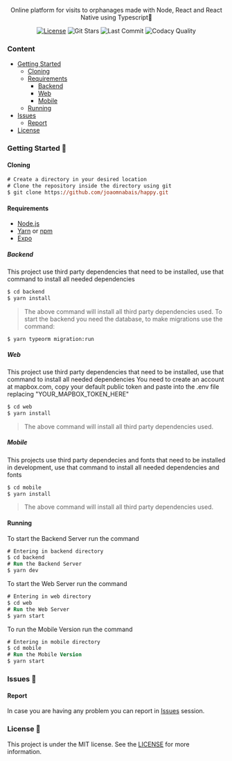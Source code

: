 <!-- VARS -->

[license-badge]: https://img.shields.io/github/license/joaomnabais/happy
[star-badge]: https://img.shields.io/github/stars/joaomnabais/happy?logo=github
[last-commit-badge]: https://img.shields.io/github/last-commit/joaomnabais/happy
[codacy-badge]: https://app.codacy.com/project/badge/Grade/b2d32fa731984f3e9c3eaa814861c9db
[license-url]: https://github.com/joaomnabais/happy/blob/master/LICENSE
[issues-url]: https://github.com/joaomnabais/happy/issues/
[node-url]: https://nodejs.org/en
[yarn-url]: https://classic.yarnpkg.com/
[npm-url]:  https://www.npmjs.com/
[expo-url]: https://expo.io/

<!-- VARS -->

<p align="center">
  Online platform for visits to orphanages made with Node, React and React Native using Typescript🚀
</p>



<div align="center">  

[![License][license-badge]][license-url]
![Git Stars][star-badge]
![Last Commit][last-commit-badge]
![Codacy Quality][codacy-badge]


</div>


### Content
* [Getting Started](#Getting-Started-)
    * [Cloning](#Cloning)
    * [Requirements](#Requirements)
        * [Backend](#Backend)
        * [Web](#Web)
        * [Mobile](#Mobile)
    * [Running](#Running)
* [Issues](#Issues-)
    * [Report](#Report)
* [License](#License-)

### Getting Started 🚀

#### Cloning

```ps
# Create a directory in your desired location
# Clone the repository inside the directory using git
$ git clone https://github.com/joaomnabais/happy.git
```

#### Requirements
* [Node.js][node-url]
* [Yarn][yarn-url] or [npm][npm-url]
* [Expo][expo-url]

##### Backend 

This project use third party dependencies that need to be installed, use that command to install all needed dependencies

```ps
$ cd backend
$ yarn install
```

>The above command will install all third party dependencies used.
To start the backend you need the database, to make migrations use the command:

```
$ yarn typeorm migration:run
```

##### Web

This project use third party dependencies that need to be installed, use that command to install all needed dependencies
You need to create an account at mapbox.com, copy your default public token and paste into the .env file replacing "YOUR_MAPBOX_TOKEN_HERE" 

```ps
$ cd web
$ yarn install
```

>The above command will install all third party dependencies used.

##### Mobile

This projects use third party dependecies and fonts that need to be installed in development, use that command to install all needed dependencies and fonts

```ps
$ cd mobile
$ yarn install
```
>The above command will install all third party dependencies used.
#### Running

To start the Backend Server run the command

```ps
# Entering in backend directory
$ cd backend
# Run the Backend Server
$ yarn dev
```

To start the Web Server run the command

```ps
# Entering in web directory
$ cd web
# Run the Web Server
$ yarn start
```

To run the Mobile Version run the command

```ps
# Entering in mobile directory
$ cd mobile
# Run the Mobile Version
$ yarn start
```

### Issues 🐛

#### Report

In case you are having any problem you can report in [Issues][issues-url] session.

### License 📝
This project is under the MIT license. See the [LICENSE][license-url] for more information.
